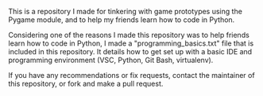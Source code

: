 This is a repository I made for tinkering with game prototypes using the Pygame module, and to help my friends learn how to code in Python.

Considering one of the reasons I made this repository was to help friends learn how to code in Python, I made a "programming_basics.txt" file that is included in this repository.  It details how to get set up with a basic IDE and programming environment (VSC, Python, Git Bash, virtualenv).

If you have any recommendations or fix requests, contact the maintainer of this repository, or fork and make a pull request.
